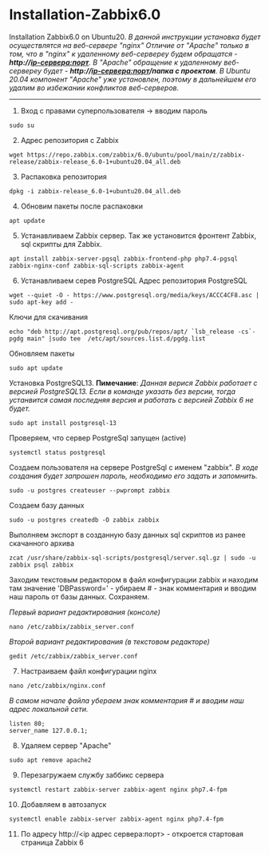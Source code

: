 # Installation-Zabbix6.0
Installation Zabbix6.0 on Ubuntu20.
_В данной инструкции установка будет осуществлятся на веб-сервере "nginx"_
_Отличие от "Apache" только в том, что в "nginx" к удаленному веб-сервереу будем обращатся - __http://<ip-сервера:порт>__. В "Apache" обращение к удаленному веб-сервереу будет - __http://<ip-сервера:порт>/папка с проектом__._
_В Ubuntu 20.04 компонент "Apache" уже установлен, поэтому в дальнейшем его удалим во избежании конфликтов веб-серверов._
___
1. Вход с правами суперпользователя -> вводим пароль
```
sudo su
```
2. Адрес репозитория с Zabbix
```
wget https://repo.zabbix.com/zabbix/6.0/ubuntu/pool/main/z/zabbix-release/zabbix-release_6.0-1+ubuntu20.04_all.deb
```
3. Распаковка репозитория
```
dpkg -i zabbix-release_6.0-1+ubuntu20.04_all.deb
```
4. Обновим пакеты после распаковки
```
apt update
```
5. Устанавливаем Zabbix сервер. Так же установится фронтент Zabbix, sql скрипты для Zabbix.
```
apt install zabbix-server-pgsql zabbix-frontend-php php7.4-pgsql zabbix-nginx-conf zabbix-sql-scripts zabbix-agent
```
6. Устанавливаем серев PostgreSQL
Адрес репозитория PostgreSQL 
```
wget --quiet -O - https://www.postgresql.org/media/keys/ACCC4CF8.asc | sudo apt-key add -
```
Ключи для скачивания 
```
echo "deb http://apt.postgresql.org/pub/repos/apt/ `lsb_release -cs`-pgdg main" |sudo tee  /etc/apt/sources.list.d/pgdg.list
```
Обновляем пакеты
```
sudo apt update
```
Установка PostgreSQL13.  __Пимечание__: _Данная верися Zabbix работает с версией PostgreSQL13. Если в команде указать без версии, тогда устанвится самая последняя версия и работать с версией Zabbix 6 не будет._
```
sudo apt install postgresql-13
```
Проверяем, что сервер PostgreSql запущен (active)
```
systemctl status postgresql
```
Создаем пользователя на сервере PostgreSql с именем "zabbix". _В ходе создания будет запрошен пароль, необходимо его задать и запомнить._
```
sudo -u postgres createuser --pwprompt zabbix
```
Создаем базу данных
```
sudo -u postgres createdb -O zabbix zabbix
```
Выполняем экспорт в созданную базу данных sql скриптов из ранее скачанного архива
```
zcat /usr/share/zabbix-sql-scripts/postgresql/server.sql.gz | sudo -u zabbix psql zabbix
```
Заходим текстовым редактором в файл конфигурации zabbix и находим там значение 'DBPassword=' - убираем # - знак комментария и вводим наш пароль от базы данных. Сохраняем.

_Первый вариант редактирования (консоле)_
```
nano /etc/zabbix/zabbix_server.conf 
```
_Второй вариант редактирования (в текстовом редакторе)_
```
gedit /etc/zabbix/zabbix_server.conf 
```
7. Настраиваем файл конфигурации nginx
```
nano /etc/zabbix/nginx.conf 
```
_В самом начале файла убераем знак комментария # и вводим наш адрес локальной сети._
```
listen 80;
server_name 127.0.0.1; 
```
8. Удаляем сервер "Apache"
```
sudo apt remove apache2
```
9. Перезагружаем службу заббикс сервера
```
systemctl restart zabbix-server zabbix-agent nginx php7.4-fpm
```
10. Добавляем в автозапуск
```
systemctl enable zabbix-server zabbix-agent nginx php7.4-fpm
```
11. По адресу http://<ip адрес сервера:порт> - откроется стартовая страница Zabbix 6
